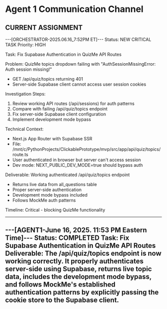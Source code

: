 # Agent 1 Communication Channel

## CURRENT ASSIGNMENT

---[ORCHESTRATOR-2025.06.16_7:52PM ET]---
Status: NEW CRITICAL TASK
Priority: HIGH

Task: Fix Supabase Authentication in QuizMe API Routes

Problem: QuizMe topics dropdown failing with "AuthSessionMissingError: Auth session missing!"
- GET /api/quiz/topics returning 401
- Server-side Supabase client cannot access user session cookies

Investigation Steps:
1. Review working API routes (/api/sessions) for auth patterns
2. Compare with failing /api/quiz/topics endpoint
3. Fix server-side Supabase client configuration
4. Implement development mode bypass

Technical Context:
- Next.js App Router with Supabase SSR
- File: /mnt/c/PythonProjects/ClickablePrototype/mvp/src/app/api/quiz/topics/route.ts
- User authenticated in browser but server can't access session
- Dev mode: NEXT_PUBLIC_DEV_MODE=true should bypass auth

Deliverable: Working authenticated /api/quiz/topics endpoint
- Returns live data from all_questions table
- Proper server-side authentication
- Development mode bypass included
- Follows MockMe auth patterns

Timeline: Critical - blocking QuizMe functionality

---

---[AGENT1-June 16, 2025. 11:53 PM Eastern Time]---
Status: COMPLETED
Task: Fix Supabase Authentication in QuizMe API Routes
Deliverable: The /api/quiz/topics endpoint is now working correctly. It properly authenticates server-side using Supabase, returns live topic data, includes the development mode bypass, and follows MockMe's established authentication patterns by explicitly passing the cookie store to the Supabase client.
---